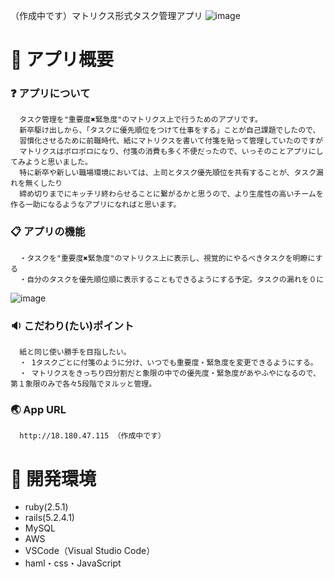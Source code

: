 （作成中です）マトリクス形式タスク管理アプリ
![image](https://user-images.githubusercontent.com/48851734/75612263-43783f80-5b65-11ea-815f-0d2d4afac73c.png)

# :page_facing_up: アプリ概要
  ### :question: アプリについて 
      タスク管理を"重要度✖️緊急度"のマトリクス上で行うためのアプリです。
      新卒駆け出しから、「タスクに優先順位をつけて仕事をする」ことが自己課題でしたので、
      習慣化させるために前職時代、紙にマトリクスを書いて付箋を貼って管理していたのですが
      マトリクスはボロボロになり、付箋の消費も多く不便だったので、いっそのことアプリにしてみようと思いました。
      特に新卒や新しい職場環境においては、上司とタスク優先順位を共有することが、タスク漏れを無くしたり
      締め切りまでにキッチリ終わらせることに繋がるかと思うので、より生産性の高いチームを作る一助になるようなアプリになればと思います。


  ### :clipboard: アプリの機能
      ・タスクを"重要度✖️緊急度"のマトリクス上に表示し、視覚的にやるべきタスクを明瞭にする
      ・自分のタスクを優先順位順に表示することもできるようにする予定。タスクの漏れを０に
![image](https://user-images.githubusercontent.com/48851734/75608640-b02f1200-5b44-11ea-8a93-b7649b36e6e4.png)

  ### :sound: こだわり(たい)ポイント
      紙と同じ使い勝手を目指したい。
      ・ 1タスクごとに付箋のように分け、いつでも重要度・緊急度を変更できるようにする。
      ・ マトリクスをきっちり四分割だと象限の中での優先度・緊急度があやふやになるので、第１象限のみで各々5段階でヌルッと管理。

  ### :earth_asia: App URL
      http://18.180.47.115 （作成中です）

# :page_facing_up: 開発環境
  - ruby(2.5.1)
  - rails(5.2.4.1)
  - MySQL
  - AWS
  - VSCode（Visual Studio Code）
  - haml・css・JavaScript
